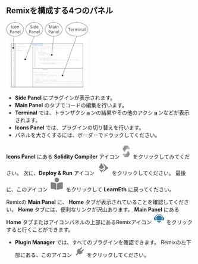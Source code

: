 ## Remixを構成する4つのパネル

![Remix layout](https://raw.githubusercontent.com/ethereum/remix-workshops/master/Basics/interface_introduction/images/a-layout1c.png "Remix layout")

- **Side Panel** にプラグインが表示されます。
- **Main Panel** のタブでコードの編集を行います。
- **Terminal** では、トランザクションの結果やその他のアクションなどが表示されます。
- **Icons Panel** では、プラグインの切り替えを行います。
- パネルを大きくするには、ボーダーでドラックしてください。

**Icons Panel** にある **Solidity Compiler** アイコン ![](https://raw.githubusercontent.com/ethereum/remix-workshops/master/Basics/interface_introduction/images/solidity-icon.png) をクリックしてみてください。 次に、**Deploy & Run** アイコン ![](https://raw.githubusercontent.com/ethereum/remix-workshops/master/Basics/interface_introduction/images/deploy-run.png) をクリックしてください。  最後に、このアイコン ![](https://raw.githubusercontent.com/ethereum/remix-workshops/master/Basics/interface_introduction/images/learneth.png) をクリックして **LearnEth** に戻ってください。

Remixの **Main Panel** に、 **Home** タブが表示されていることを確認してください。  **Home** タブには、便利なリンクが沢山あります。 **Main Panel** にある **Home** タブまたはアイコンパネルの上部にあるRemixアイコン ![Remix icon](https://raw.githubusercontent.com/ethereum/remix-workshops/master/Basics/interface_introduction/images/remix-logo.png "Remix icon") をクリックすると行くことができます。

- **Plugin Manager** では、すべてのプラグインを確認できます。  Remixの左下部にある、このアイコン ![plugin manager](https://raw.githubusercontent.com/ethereum/remix-workshops/master/Basics/interface_introduction/images/plugin1.png "Plugin Manager icon") をクリックしてください。